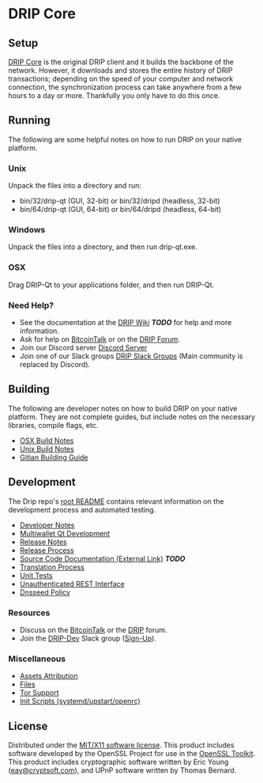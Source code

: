 DRIP Core
=====================

Setup
---------------------
[DRIP Core](http://dripcoin.tech/wallet) is the original DRIP client and it builds the backbone of the network. However, it downloads and stores the entire history of DRIP transactions; depending on the speed of your computer and network connection, the synchronization process can take anywhere from a few hours to a day or more. Thankfully you only have to do this once.

Running
---------------------
The following are some helpful notes on how to run DRIP on your native platform.

### Unix

Unpack the files into a directory and run:

- bin/32/drip-qt (GUI, 32-bit) or bin/32/dripd (headless, 32-bit)
- bin/64/drip-qt (GUI, 64-bit) or bin/64/dripd (headless, 64-bit)

### Windows

Unpack the files into a directory, and then run drip-qt.exe.

### OSX

Drag DRIP-Qt to your applications folder, and then run DRIP-Qt.

### Need Help?

* See the documentation at the [DRIP Wiki](https://en.bitcoin.it/wiki/Main_Page) ***TODO***
for help and more information.
* Ask for help on [BitcoinTalk](https://bitcointalk.org/index.php?topic=1262920.0) or on the [DRIP Forum](http://forum.dripcoin.tech/).
* Join our Discord server [Discord Server](https://discord.dripcoin.tech)
* Join one of our Slack groups [DRIP Slack Groups](https://dripcoin.tech/slack-logins/) (Main community is replaced by Discord).

Building
---------------------
The following are developer notes on how to build DRIP on your native platform. They are not complete guides, but include notes on the necessary libraries, compile flags, etc.

- [OSX Build Notes](build-osx.md)
- [Unix Build Notes](build-unix.md)
- [Gitian Building Guide](gitian-building.md)

Development
---------------------
The Drip repo's [root README](https://github.com/DRIP-Project/DRIP/blob/master/README.md) contains relevant information on the development process and automated testing.

- [Developer Notes](developer-notes.md)
- [Multiwallet Qt Development](multiwallet-qt.md)
- [Release Notes](release-notes.md)
- [Release Process](release-process.md)
- [Source Code Documentation (External Link)](https://dev.visucore.com/bitcoin/doxygen/) ***TODO***
- [Translation Process](translation_process.md)
- [Unit Tests](unit-tests.md)
- [Unauthenticated REST Interface](REST-interface.md)
- [Dnsseed Policy](dnsseed-policy.md)

### Resources

* Discuss on the [BitcoinTalk](https://bitcointalk.org/index.php?topic=1262920.0) or the [DRIP](http://forum.dripcoin.tech/) forum.
* Join the [DRIP-Dev](https://drip-dev.slack.com/) Slack group ([Sign-Up](https://drip-dev.herokuapp.com/)).

### Miscellaneous
- [Assets Attribution](assets-attribution.md)
- [Files](files.md)
- [Tor Support](tor.md)
- [Init Scripts (systemd/upstart/openrc)](init.md)

License
---------------------
Distributed under the [MIT/X11 software license](http://www.opensource.org/licenses/mit-license.php).
This product includes software developed by the OpenSSL Project for use in the [OpenSSL Toolkit](https://www.openssl.org/). This product includes
cryptographic software written by Eric Young ([eay@cryptsoft.com](mailto:eay@cryptsoft.com)), and UPnP software written by Thomas Bernard.
